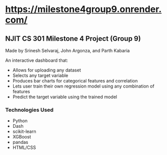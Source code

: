 # https://milestone4group9.onrender.com/

## NJIT CS 301 Milestone 4 Project (Group 9)
Made by Srinesh Selvaraj, John Argonza, and Parth Kabaria

An interactive dashboard that:
- Allows for uploading any dataset
- Selects any target variable
- Produces bar charts for categorical features and correlation
- Lets user train their own regression model using any combination of features
- Predict the target variable using the trained model

### Technologies Used
- Python
- Dash
- scikit-learn
- XGBoost
- pandas
- HTML/CSS
